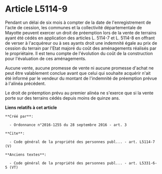 # Article L5114-9

Pendant un délai de six mois à compter de la date de l'enregistrement de l'acte de cession, les communes et la collectivité
départementale de Mayotte peuvent exercer un droit de préemption lors de la vente de terrains ayant été cédés en application
des articles L. 5114-7 et L. 5114-8 en offrant de verser à l'acquéreur ou à ses ayants droit une indemnité égale au prix de
cession du terrain par l'Etat majoré du coût des aménagements réalisés par le propriétaire. Il est tenu compte de l'évolution
du coût de la construction pour l'évaluation de ces aménagements. 

Aucune vente, aucune promesse de vente ni aucune promesse d'achat ne peut être valablement conclue avant que celui qui
souhaite acquérir n'ait été informé par le vendeur du montant de l'indemnité de préemption prévue à l'alinéa précédent. 

Le droit de préemption prévu au premier alinéa ne s'exerce que si la vente porte sur des terrains cédés depuis moins de
quinze ans.

**Liens relatifs à cet article**

	**Créé par**:

	  - Ordonnance n°2016-1255 du 28 septembre 2016 - art. 3

	**Cite**:

	  - Code général de la propriété des personnes publ... - art. L5114-7 (V)

	**Anciens textes**:

	  - Code général de la propriété des personnes publ... - art. L5331-6-5 (VT)
